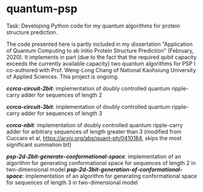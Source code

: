 # quantum-psp
Task: Developing Python code for my quantum algorithms for protein structure prediction. 

The code presented here is partly included in my dissertation "Application of Quantum Computing to ab initio Protein Structure Prediction" (February, 2020). It implements in part (due to the fact that the required qubit capacity exceeds the currently available capacity) two quantum algorithms for PSP I co-authored with Prof. Weng-Long Chang of National Kaohsiung University of Applied Sciences. This project is ongoing. 

**_ccrca-circuit-2bit_**: implementation of doubly controlled quantum ripple-carry adder for sequences of length 2

**_ccrca-circuit-3bit_**: implementation of doubly controlled quantum ripple-carry adder for sequences of length 3

**_ccrca-nbit_**: implementation of doubly controlled quantum ripple-carry adder for arbitrary sequences of length greater than 3 (modified from Cuccaro et al, https://arxiv.org/abs/quant-ph/0410184, skips the most significant summation bit)

**_psp-2d-2bit-generate-conformational-space_**: implementation of an algorithm for generating conformational space for sequences of length 2 in two-dimensional model
**_psp-2d-3bit-generation-of-conformational-space_**: implementation of an algorithm for generating conformational space for sequences of length 3 in two-dimensional model

